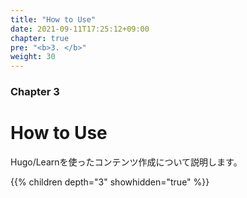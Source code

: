 ```yaml
---
title: "How to Use"
date: 2021-09-11T17:25:12+09:00
chapter: true
pre: "<b>3. </b>"
weight: 30
---
```


### Chapter 3

# How to Use

Hugo/Learnを使ったコンテンツ作成について説明します。

{{% children depth="3" showhidden="true" %}}


